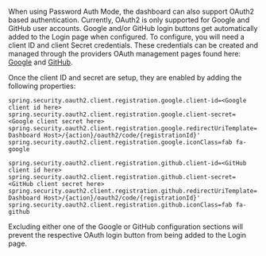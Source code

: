 When using Password Auth Mode, the dashboard can also support OAuth2 based authentication. 
Currently, OAuth2 is only supported for Google and GitHub user accounts.  Google and/or GitHub login buttons get automatically added to the Login page when configured.  To configure, you will need a client ID and client Secret credentials.  These credentials can be created and managed through the providers OAuth management pages found here: [Google](https://console.developers.google.com/apis/credentials) and [GitHub](https://github.com/settings/developers).  

Once the client ID and secret are setup, they are enabled by adding the following properties:

```properties
spring.security.oauth2.client.registration.google.client-id=<Google client id here>
spring.security.oauth2.client.registration.google.client-secret=<Google client secret here>
spring.security.oauth2.client.registration.google.redirectUriTemplate='http://<SkillTree Dashboard Host>/{action}/oauth2/code/{registrationId}'
spring.security.oauth2.client.registration.google.iconClass=fab fa-google

spring.security.oauth2.client.registration.github.client-id=<GitHub client id here>
spring.security.oauth2.client.registration.github.client-secret=<GitHub client secret here>
spring.security.oauth2.client.registration.github.redirectUriTemplate='http://<SkillTree Dashboard Host>/{action}/oauth2/code/{registrationId}'
spring.security.oauth2.client.registration.github.iconClass=fab fa-github
```
Excluding either one of the Google or GitHub configuration sections will prevent the respective OAuth login button from being added to the Login page. 
